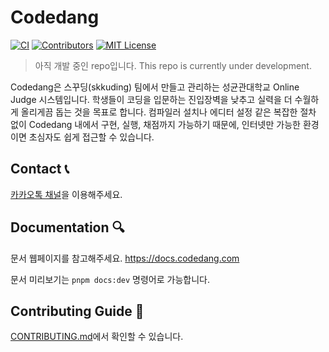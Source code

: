 # Codedang

[![CI](https://github.com/skkuding/next/actions/workflows/ci.yml/badge.svg)](https://github.com/skkuding/next/actions/workflows/ci.yml)
[![Contributors](https://img.shields.io/github/contributors/skkuding/codedang)](https://github.com/skkuding/codedang/graphs/contributors)
[![MIT License](https://img.shields.io/github/license/skkuding/next)](https://github.com/skkuding/next/blob/main/LICENSE)

> 아직 개발 중인 repo입니다. This repo is currently under development.

Codedang은 스꾸딩(skkuding) 팀에서 만들고 관리하는 성균관대학교 Online Judge 시스템입니다.
학생들이 코딩을 입문하는 진입장벽을 낮추고 실력을 더 수월하게 올리게끔 돕는 것을 목표로 합니다.
컴파일러 설치나 에디터 설정 같은 복잡한 절차 없이 Codedang 내에서 구현, 실행, 채점까지 가능하기 때문에, 인터넷만 가능한 환경이면 초심자도 쉽게 접근할 수 있습니다.

## Contact 📞

[카카오톡 채널](https://skkuding.dev/contact)을 이용해주세요.

## Documentation 🔍

문서 웹페이지를 참고해주세요. https://docs.codedang.com

문서 미리보기는 `pnpm docs:dev` 명령어로 가능합니다.

## Contributing Guide 👏

[CONTRIBUTING.md](CONTRIBUTING.md)에서 확인할 수 있습니다.
